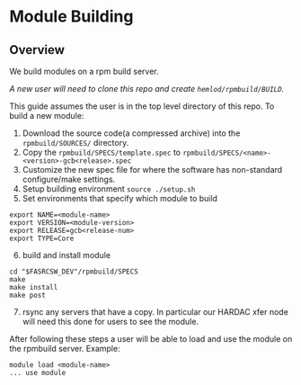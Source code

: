 # Module Building

## Overview
We build modules on a rpm build server.

_A new user will need to clone this repo and create `hemlod/rpmbuild/BUILD`._

This guide assumes the user is in the top level directory of this repo.
To build a new module:
1. Download the source code(a compressed archive) into the `rpmbuild/SOURCES/` directory.
2. Copy the `rpmbuild/SPECS/template.spec` to `rpmbuild/SPECS/<name>-<version>-gcb<release>.spec`
3. Customize the new spec file for where the software has non-standard configure/make settings.
4. Setup building environment `source ./setup.sh`
5. Set environments that specify which module to build
```
export NAME=<module-name>
export VERSION=<module-version>
export RELEASE=gcb<release-num>
export TYPE=Core
```
6. build and install module
```
cd "$FASRCSW_DEV"/rpmbuild/SPECS
make
make install
make post
```
7. rsync any servers that have a copy. In particular our HARDAC xfer node will need this done for users to see the module.

After following these steps a user will be able to load and use the module on the rpmbuild server.
Example:
```
module load <module-name>
... use module
```
